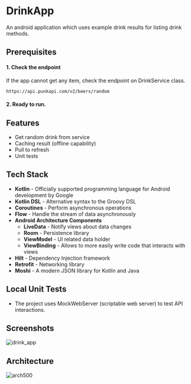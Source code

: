 # DrinkApp
An android application which uses example drink results for listing drink methods.

## Prerequisites

#### 1. Check the endpoint

If the app cannot get any item, check the endpoint on DrinkService class.

	https://api.punkapi.com/v2/beers/random

#### 2. Ready to run.

## Features
- Get random drink from service
- Caching result (offline capability)
- Pull to refresh
- Unit tests

## Tech Stack
- **Kotlin** - Officially supported programming language for Android development by Google
- **Kotlin DSL** - Alternative syntax to the Groovy DSL
- **Coroutines** - Perform asynchronous operations
- **Flow** - Handle the stream of data asynchronously
- **Android Architecture Components**
  - **LiveData** - Notify views about data changes
  - **Room** - Persistence library
  - **ViewModel** - UI related data holder
  - **ViewBinding** - Allows to more easily write code that interacts with views
- **Hilt** - Dependency Injection framework
- **Retrofit** - Networking library
- **Moshi** - A modern JSON library for Kotlin and Java
 
## Local Unit Tests
- The project uses MockWebServer (scriptable web server) to test API interactions.

## Screenshots
![drink_app](https://user-images.githubusercontent.com/25778714/133906892-f7120649-4e19-4e3a-8e8d-af7b71598491.jpg)

## Architecture
![arch500](https://user-images.githubusercontent.com/25778714/113482640-3801f100-94a8-11eb-98d6-e15cb21a905b.png)
